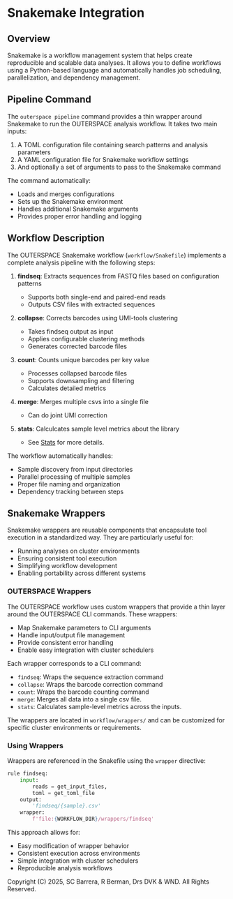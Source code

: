 # Snakemake Integration

## Overview

Snakemake is a workflow management system that helps create reproducible and scalable data analyses. It allows you to define workflows using a Python-based language and automatically handles job scheduling, parallelization, and dependency management.

## Pipeline Command

The `outerspace pipeline` command provides a thin wrapper around Snakemake to run the OUTERSPACE analysis workflow. It takes two main inputs:
1. A TOML configuration file containing search patterns and analysis parameters
2. A YAML configuration file for Snakemake workflow settings
3. And optionally a set of arguments to pass to the Snakemake command

The command automatically:
- Loads and merges configurations
- Sets up the Snakemake environment
- Handles additional Snakemake arguments
- Provides proper error handling and logging

## Workflow Description

The OUTERSPACE Snakemake workflow (`workflow/Snakefile`) implements a complete analysis pipeline with the following steps:

1. **findseq**: Extracts sequences from FASTQ files based on configuration patterns
   - Supports both single-end and paired-end reads
   - Outputs CSV files with extracted sequences

2. **collapse**: Corrects barcodes using UMI-tools clustering
   - Takes findseq output as input
   - Applies configurable clustering methods
   - Generates corrected barcode files

3. **count**: Counts unique barcodes per key value
   - Processes collapsed barcode files
   - Supports downsampling and filtering
   - Calculates detailed metrics

4. **merge**: Merges multiple csvs into a single file
   - Can do joint UMI correction

5. **stats**: Calculcates sample level metrics about the library
   - See [Stats](docs/stats.md) for more details.


The workflow automatically handles:
- Sample discovery from input directories
- Parallel processing of multiple samples
- Proper file naming and organization
- Dependency tracking between steps

## Snakemake Wrappers

Snakemake wrappers are reusable components that encapsulate tool execution in a standardized way. They are particularly useful for:
- Running analyses on cluster environments
- Ensuring consistent tool execution
- Simplifying workflow development
- Enabling portability across different systems

### OUTERSPACE Wrappers

The OUTERSPACE workflow uses custom wrappers that provide a thin layer around the OUTERSPACE CLI commands. These wrappers:
- Map Snakemake parameters to CLI arguments
- Handle input/output file management
- Provide consistent error handling
- Enable easy integration with cluster schedulers

Each wrapper corresponds to a CLI command:
- `findseq`: Wraps the sequence extraction command
- `collapse`: Wraps the barcode correction command
- `count`: Wraps the barcode counting command
- `merge`: Merges all data into a single csv file.
- `stats`: Calculates sample-level metrics across the inputs.

The wrappers are located in `workflow/wrappers/` and can be customized for specific cluster environments or requirements.

### Using Wrappers

Wrappers are referenced in the Snakefile using the `wrapper` directive:

```python
rule findseq:
    input:
        reads = get_input_files,
        toml = get_toml_file
    output:
        'findseq/{sample}.csv'
    wrapper:
        f'file:{WORKFLOW_DIR}/wrappers/findseq'
```

This approach allows for:
- Easy modification of wrapper behavior
- Consistent execution across environments
- Simple integration with cluster schedulers
- Reproducible analysis workflows


Copyright (C) 2025, SC Barrera, R Berman, Drs DVK & WND. All Rights Reserved.